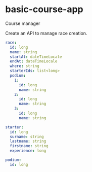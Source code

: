 # basic-course-app

Course manager

Create an API to manage race creation.

~~~yml
race:
  id: long
  name: string
  startAt: dateTimeLocale
  endAt: dateTimeLocale
  where: string
  starterIds: list<long>
  podium: 
    1: 
      id: long
      name: string
    2:
      id: long
      name: string
    3:
      id: long
      name: string

starter:
  id: long
  surname: string
  lastname: string
  firstname: string
  experience: long

podium:
  id: long
  
~~~